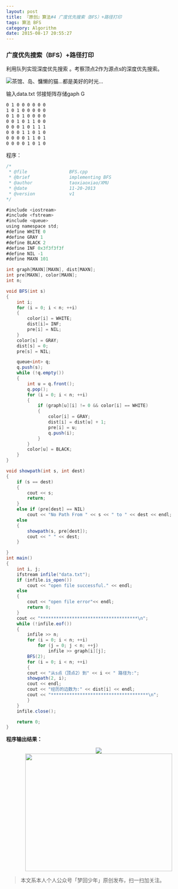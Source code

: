 ```yaml
---
layout: post
title: 『原创』算法#4 广度优先搜索（BFS）+路径打印
tags: 算法 BFS
category: Algorithm
date: 2015-08-17 20:55:27
---
```


### 广度优先搜索（BFS）+路径打印 

利用队列实现深度优先搜索 。考察顶点2作为源点s的深度优先搜索。

![](http://7xlkoc.com1.z0.glb.clouddn.com/bfs1.png "茶馆、岛、慵懒的猫...都是美好的时光...")

输入data.txt 邻接矩阵存储gaph G

```bash
0 1 0 0 0 0 0 0
1 0 1 0 0 0 0 0
0 1 0 1 0 0 0 0
0 0 1 0 1 1 0 0
0 0 0 1 0 1 1 1
0 0 0 1 1 0 1 0
0 0 0 0 1 1 0 1
0 0 0 0 1 0 1 0
```

程序：

```java
/*
 * @file				BFS.cpp
 * @brief				implementing BFS
 * @author				taoxiaoxiao/XMU
 * @date				11-20-2013
 * @version				v1
*/

#include <iostream>
#include <fstream>
#include <queue>
using namespace std;
#define WHITE 0
#define GRAY 1
#define BLACK 2
#define INF 0x3f3f3f3f
#define NIL -1
#define MAXN 101

int graph[MAXN][MAXN], dist[MAXN];
int pre[MAXN], color[MAXN]; 
int n;

void BFS(int s)
{
	int i;
	for (i = 0; i < n; ++i)
	{
		color[i] = WHITE;
		dist[i]= INF;
		pre[i] = NIL;
	}
	color[s] = GRAY;
	dist[s] = 0;
	pre[s] = NIL;

	queue<int> q;
	q.push(s);
	while (!q.empty())
	{
		int u = q.front();
		q.pop();
		for (i = 0; i < n; ++i)
		{
			if (graph[u][i] != 0 && color[i] == WHITE)
			{
				color[i] = GRAY;
				dist[i] = dist[u] + 1;
				pre[i] = u;
				q.push(i);
			}
		}
		color[u] = BLACK;
	}
}

void showpath(int s, int dest)
{
	if (s == dest)
	{
		cout << s;
		return;
	}
	else if (pre[dest] == NIL)
		cout << "No Path From " << s << " to " << dest << endl;
	else
	{
		showpath(s, pre[dest]);
		cout << " " << dest;
	}

}
int main()
{	
	int i, j;
	ifstream infile("data.txt");
	if (infile.is_open())
		cout << "open file successful." << endl;
	else
	{
		cout << "open file error"<< endl;
		return 0;
	}
	cout << "*************************************\n";
	while (!infile.eof())
	{
		infile >> n;
		for (i = 0; i < n; ++i)
			for (j = 0; j < n; ++j)
				infile >> graph[i][j];
		BFS(2);
		for (i = 0; i < n; ++i)
		{
		cout << "从s点（顶点2）到" << i << " 路径为:";
		showpath(2, i);
		cout << endl;
		cout << "经历的边数为:" << dist[i] << endl;
		cout << "*************************************\n";
		}
	}
	infile.close();

	return 0;
}
```

**程序输出结果：**

<div align="center">
<img src="hhttp://7xlkoc.com1.z0.glb.clouddn.com/bfs2.png" />
</div>

<div align="center">
<img src="http://7xlkoc.com1.z0.glb.clouddn.com/qrcodenew.jpg" width="400" height="320" />
</div>

> 本文系本人个人公众号「梦回少年」原创发布，扫一扫加关注。